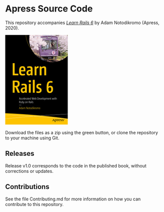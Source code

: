 # Apress Source Code

This repository accompanies [*Learn Rails 6*](https://www.apress.com/9781484260258) by Adam Notodikromo (Apress, 2020).

[comment]: #cover
![Cover image](9781484260258.jpg)

Download the files as a zip using the green button, or clone the repository to your machine using Git.

## Releases

Release v1.0 corresponds to the code in the published book, without corrections or updates.

## Contributions

See the file Contributing.md for more information on how you can contribute to this repository.